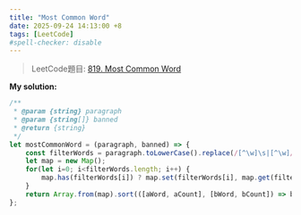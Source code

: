 ```yaml
---
title: "Most Common Word"
date: 2025-09-24 14:13:00 +8
tags: [LeetCode]
#spell-checker: disable
---
```


> LeetCode題目: [819. Most Common Word](https://leetcode.com/problems/most-common-word/description/)

**My solution:**
```js
/**
 * @param {string} paragraph
 * @param {string[]} banned
 * @return {string}
 */
let mostCommonWord = (paragraph, banned) => {
    const filterWords = paragraph.toLowerCase().replace(/[^\w]\s|[^\w]/g, ' ').trim().split(' ').filter(word => !banned.includes(word));
    let map = new Map();
    for(let i=0; i<filterWords.length; i++) {
        map.has(filterWords[i]) ? map.set(filterWords[i], map.get(filterWords[i]) + 1): map.set(filterWords[i], 1);
    }
    return Array.from(map).sort(([aWord, aCount], [bWord, bCount]) => bCount - aCount)[0][0];
};
```
